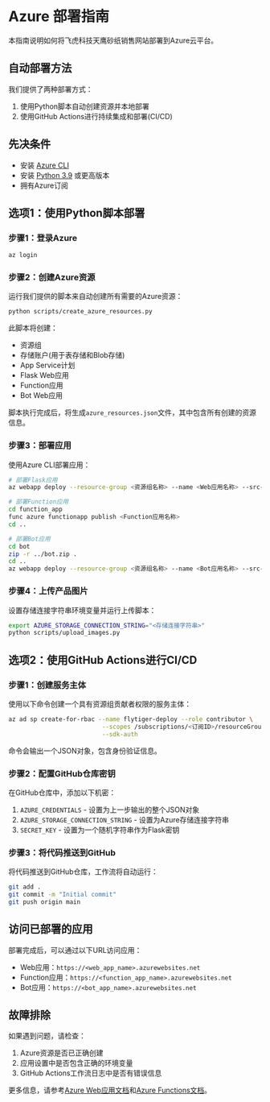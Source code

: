 # Azure 部署指南

本指南说明如何将飞虎科技天鹰砂纸销售网站部署到Azure云平台。

## 自动部署方法

我们提供了两种部署方式：
1. 使用Python脚本自动创建资源并本地部署
2. 使用GitHub Actions进行持续集成和部署(CI/CD)

## 先决条件

- 安装 [Azure CLI](https://docs.microsoft.com/zh-cn/cli/azure/install-azure-cli)
- 安装 [Python 3.9](https://www.python.org/downloads/) 或更高版本
- 拥有Azure订阅

## 选项1：使用Python脚本部署

### 步骤1：登录Azure

```bash
az login
```

### 步骤2：创建Azure资源

运行我们提供的脚本来自动创建所有需要的Azure资源：

```bash
python scripts/create_azure_resources.py
```

此脚本将创建：
- 资源组
- 存储账户(用于表存储和Blob存储)
- App Service计划
- Flask Web应用
- Function应用
- Bot Web应用

脚本执行完成后，将生成`azure_resources.json`文件，其中包含所有创建的资源信息。

### 步骤3：部署应用

使用Azure CLI部署应用：

```bash
# 部署Flask应用
az webapp deploy --resource-group <资源组名称> --name <Web应用名称> --src-path . --type zip

# 部署Function应用
cd function_app
func azure functionapp publish <Function应用名称>
cd ..

# 部署Bot应用
cd bot
zip -r ../bot.zip .
cd ..
az webapp deploy --resource-group <资源组名称> --name <Bot应用名称> --src-path bot.zip --type zip
```

### 步骤4：上传产品图片

设置存储连接字符串环境变量并运行上传脚本：

```bash
export AZURE_STORAGE_CONNECTION_STRING="<存储连接字符串>"
python scripts/upload_images.py
```

## 选项2：使用GitHub Actions进行CI/CD

### 步骤1：创建服务主体

使用以下命令创建一个具有资源组贡献者权限的服务主体：

```bash
az ad sp create-for-rbac --name flytiger-deploy --role contributor \
                          --scopes /subscriptions/<订阅ID>/resourceGroups/<资源组名称> \
                          --sdk-auth
```

命令会输出一个JSON对象，包含身份验证信息。

### 步骤2：配置GitHub仓库密钥

在GitHub仓库中，添加以下机密：

1. `AZURE_CREDENTIALS` - 设置为上一步输出的整个JSON对象
2. `AZURE_STORAGE_CONNECTION_STRING` - 设置为Azure存储连接字符串
3. `SECRET_KEY` - 设置为一个随机字符串作为Flask密钥

### 步骤3：将代码推送到GitHub

将代码推送到GitHub仓库，工作流将自动运行：

```bash
git add .
git commit -m "Initial commit"
git push origin main
```

## 访问已部署的应用

部署完成后，可以通过以下URL访问应用：

- Web应用：`https://<web_app_name>.azurewebsites.net`
- Function应用：`https://<function_app_name>.azurewebsites.net`
- Bot应用：`https://<bot_app_name>.azurewebsites.net`

## 故障排除

如果遇到问题，请检查：

1. Azure资源是否已正确创建
2. 应用设置中是否包含正确的环境变量
3. GitHub Actions工作流日志中是否有错误信息

更多信息，请参考[Azure Web应用文档](https://docs.microsoft.com/zh-cn/azure/app-service/)和[Azure Functions文档](https://docs.microsoft.com/zh-cn/azure/azure-functions/)。 